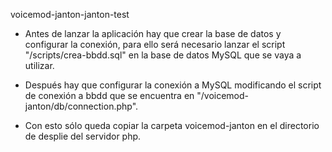 voicemod-janton-janton-test

- Antes de lanzar la aplicación hay que crear la base de datos y configurar la conexión,
para ello será necesario lanzar el script "/scripts/crea-bbdd.sql" en la base de datos MySQL
que se vaya a utilizar.

- Después hay que configurar la conexión a MySQL modificando el script de conexión a bbdd que 
se encuentra en "/voicemod-janton/db/connection.php".

- Con esto sólo queda copiar la carpeta voicemod-janton en el directorio de desplie del servidor php.